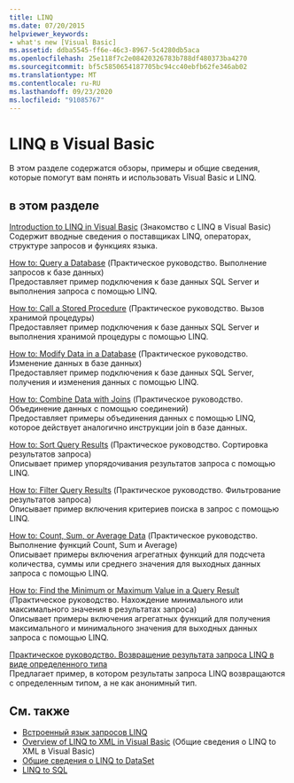 ```yaml
---
title: LINQ
ms.date: 07/20/2015
helpviewer_keywords:
- what's new [Visual Basic]
ms.assetid: ddba5545-ff6e-46c3-8967-5c4280db5aca
ms.openlocfilehash: 25e118f7c2e08420326783b788df480373ba4270
ms.sourcegitcommit: bf5c5850654187705bc94cc40ebfb62fe346ab02
ms.translationtype: MT
ms.contentlocale: ru-RU
ms.lasthandoff: 09/23/2020
ms.locfileid: "91085767"
---
```

# <a name="linq-in-visual-basic"></a>LINQ в Visual Basic

В этом разделе содержатся обзоры, примеры и общие сведения, которые помогут вам понять и использовать Visual Basic и LINQ.  
  
## <a name="in-this-section"></a>в этом разделе  

 [Introduction to LINQ in Visual Basic](introduction-to-linq.md) (Знакомство с LINQ в Visual Basic)  
 Содержит вводные сведения о поставщиках LINQ, операторах, структуре запросов и функциях языка.  
  
 [How to: Query a Database](how-to-query-a-database-by-using-linq.md) (Практическое руководство. Выполнение запросов к базе данных)  
 Предоставляет пример подключения к базе данных SQL Server и выполнения запроса с помощью LINQ.  
  
 [How to: Call a Stored Procedure](how-to-call-a-stored-procedure-by-using-linq.md) (Практическое руководство. Вызов хранимой процедуры)  
 Предоставляет пример подключения к базе данных SQL Server и выполнения хранимой процедуры с помощью LINQ.  
  
 [How to: Modify Data in a Database](how-to-modify-data-in-a-database-by-using-linq.md) (Практическое руководство. Изменение данных в базе данных)  
 Предоставляет пример подключения к базе данных SQL Server, получения и изменения данных с помощью LINQ.  
  
 [How to: Combine Data with Joins](how-to-combine-data-with-linq-by-using-joins.md) (Практическое руководство. Объединение данных с помощью соединений)  
 Предоставляет примеры объединения данных с помощью LINQ, которое действует аналогично инструкции join в базе данных.  
  
 [How to: Sort Query Results](how-to-sort-query-results-by-using-linq.md) (Практическое руководство. Сортировка результатов запроса)  
 Описывает пример упорядочивания результатов запроса с помощью LINQ.  
  
 [How to: Filter Query Results](how-to-filter-query-results-by-using-linq.md) (Практическое руководство. Фильтрование результатов запроса)  
 Описывает пример включения критериев поиска в запрос с помощью LINQ.  
  
 [How to: Count, Sum, or Average Data](how-to-count-sum-or-average-data-by-using-linq.md) (Практическое руководство. Выполнение функций Count, Sum и Average)  
 Описывает примеры включения агрегатных функций для подсчета количества, суммы или среднего значения для выходных данных запроса с помощью LINQ.  
  
 [How to: Find the Minimum or Maximum Value in a Query Result](how-to-find-the-minimum-or-maximum-value-in-a-query-result.md) (Практическое руководство. Нахождение минимального или максимального значения в результатах запроса)  
 Описывает примеры включения агрегатных функций для получения максимального и минимального значения для выходных данных запроса с помощью LINQ.  
  
 [Практическое руководство. Возвращение результата запроса LINQ в виде определенного типа](how-to-return-a-linq-query-result-as-a-specific-type.md)  
 Предлагает пример, в котором результаты запроса LINQ возвращаются с определенным типом, а не как анонимный тип.  
  
## <a name="see-also"></a>См. также

- [Встроенный язык запросов LINQ](../../concepts/linq/index.md)
- [Overview of LINQ to XML in Visual Basic](../xml/overview-of-linq-to-xml.md) (Общие сведения о LINQ to XML в Visual Basic)
- [Общие сведения о LINQ to DataSet](../../../../framework/data/adonet/linq-to-dataset-overview.md)
- [LINQ to SQL](../../../../framework/data/adonet/sql/linq/index.md)
